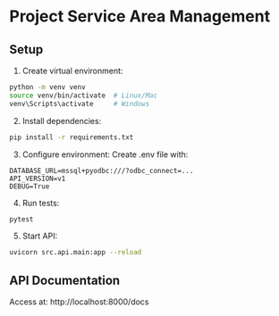 # Project Service Area Management

## Setup
1. Create virtual environment:
```bash
python -m venv venv
source venv/bin/activate  # Linux/Mac
venv\Scripts\activate     # Windows
```

2. Install dependencies:
```bash
pip install -r requirements.txt
```

3. Configure environment:
Create .env file with:
```
DATABASE_URL=mssql+pyodbc:///?odbc_connect=...
API_VERSION=v1
DEBUG=True
```

4. Run tests:
```bash
pytest
```

5. Start API:
```bash
uvicorn src.api.main:app --reload
```

## API Documentation
Access at: http://localhost:8000/docs